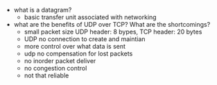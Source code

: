 - what is a datagram?
  - basic transfer unit associated with networking 
- what are the benefits of UDP over TCP? What are the shortcomings?
  - small packet size UDP header: 8 bypes, TCP header: 20 bytes 
  - UDP no connection to create and maintian 
  - more control over what data is sent 
  - udp no compensation for lost packets 
  - no inorder packet deliver 
  - no congestion control 
  - not that reliable 